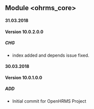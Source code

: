 ## Module <ohrms_core>

#### 31.03.2018
#### Version 10.0.2.0.0
##### CHG
- index added and depends issue fixed.

#### 30.03.2018
#### Version 10.0.1.0.0
##### ADD
- Initial commit for OpenHRMS Project